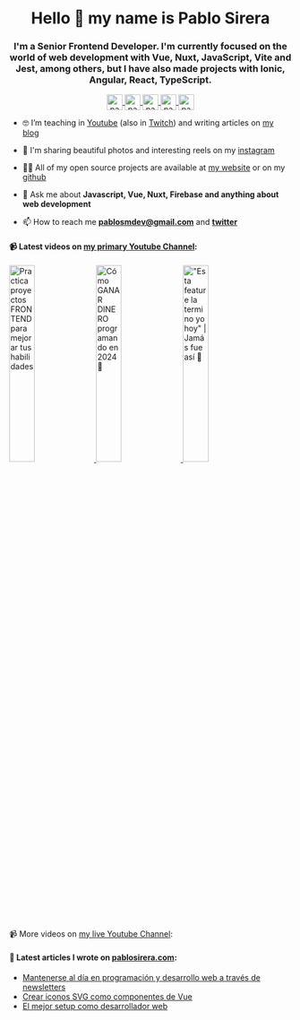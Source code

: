 <h1 align="center">Hello 👋 my name is Pablo Sirera</h1>

<h3 align="center">I'm a Senior Frontend Developer. I'm currently focused on the world of web development with Vue, Nuxt, JavaScript, Vite and Jest, among others, but I have also made projects with Ionic, Angular, React, TypeScript.</h3>

<p align="center">
   <a href="https://youtube.com/pablosirera" target="_blank">
    <img align="center" src="https://cdn.jsdelivr.net/npm/simple-icons@3.0.1/icons/youtube.svg" alt="pablosirera youtube" height="28" width="28" />
  </a>
  <a href="https://twitter.com/pablosirera" target="_blank">
    <img align="center" src="https://cdn.jsdelivr.net/npm/simple-icons@3.0.1/icons/twitter.svg" alt="pablosirera twitter" height="28" width="28" />
  </a>
  <a href="https://instagram.com/pablodeveloper" target="_blank">
    <img align="center" src="https://cdn.jsdelivr.net/npm/simple-icons@3.0.1/icons/instagram.svg" alt="pablodeveloper instagram" height="28" width="28" />
  </a>
  <a href="https://linkedin.com/in/pablosireramata" target="_blank">
    <img align="center" src="https://cdn.jsdelivr.net/npm/simple-icons@3.0.1/icons/linkedin.svg" alt="pablosireramata linkedin" height="28" width="28" />
  </a>
  <a href="https://discord.gg/sqrzBFPMqS" target="_blank">
    <img align="center" src="https://cdn.jsdelivr.net/npm/simple-icons@3.0.1/icons/discord.svg" alt="pablosirera discord" height="28" width="28" />
  </a>
</p>

- 🤓 I’m teaching in [Youtube](https://youtube.com/pablosirera) (also in [Twitch](https://twitch.tv/pablosirera)) and writing articles on [my blog](https://pablosirera.com/blog)

- 📸 I'm sharing beautiful photos and interesting reels on my [instagram](https://instagram.com/pablodeveloper)

- 👨‍💻 All of my open source projects are available at [my website](https://pablosirera.com/projects) or on my [github](https://github.com/pablosirera)

- 💬 Ask me about **Javascript, Vue, Nuxt, Firebase and anything about web development**

- 📫 How to reach me **pablosmdev@gmail.com** and **[twitter](https://twitter.com/pablosirera)**


#### 📹 Latest videos on [my primary Youtube Channel](https://youtube.com/pablosirera):

<a href='https://youtu.be/PRRc9f_crcg' target='_blank'>
  <img width='30%' src='https://img.youtube.com/vi/PRRc9f_crcg/mqdefault.jpg' alt='Practica proyectos FRONTEND para mejorar tus habilidades' />
</a>
<a href='https://youtu.be/xBGJh_0FFSk' target='_blank'>
  <img width='30%' src='https://img.youtube.com/vi/xBGJh_0FFSk/mqdefault.jpg' alt='Cómo GANAR DINERO programando en 2024 💸' />
</a>
<a href='https://youtu.be/AA6KGSzamsg' target='_blank'>
  <img width='30%' src='https://img.youtube.com/vi/AA6KGSzamsg/mqdefault.jpg' alt='"Esta feature la termino yo hoy" | Jamás fue así 🤣' />
</a>

📹 More videos on [my live Youtube Channel](https://youtube.com/@pablosireralive):

#### 📝 Latest articles I wrote on [pablosirera.com](https://pablosirera.com):
- [Mantenerse al día en programación y desarrollo web a través de newsletters](https://pablosirera.com/blog/mantenerse-actualizado-en-programacion-y-desarrollo-web-con-newsletters)
- [Crear iconos SVG como componentes de Vue](https://pablosirera.com/blog/crear-iconos-svg-como-componentes-vue)
- [El mejor setup como desarrollador web](https://pablosirera.com/blog/el-mejor-setup-como-desarrollador-web)
